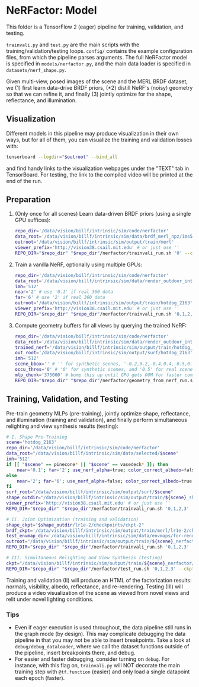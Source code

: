 # NeRFactor: Model

This folder is a TensorFlow 2 (eager) pipeline for training, validation, and
testing.

`trainvali.py` and `test.py` are the main scripts with the
training/validation/testing loops. `config/` contains the example configuration
files, from which the pipeline parses arguments. The full NeRFactor model is
specified in `models/nerfactor.py`, and the main data loader is specified in
`datasets/nerf_shape.py`.

Given multi-view, posed images of the scene and the MERL BRDF dataset, we (1)
first learn data-drive BRDF priors, (*2) distill NeRF's (noisy) geometry so
that we can refine it, and finally (3) jointly optimize for the shape,
reflectance, and illumination.


## Visualization

Different models in this pipeline may produce visualization in their own ways,
but for all of them, you can visualize the training and validation losses with:
```bash
tensorboard --logdir="$outroot" --bind_all
```
and find handy links to the visualization webpages under the "TEXT" tab
in TensorBoard. For testing, the link to the compiled video will be printed at
the end of the run.


## Preparation

1. (Only once for all scenes) Learn data-driven BRDF priors (using a single
   GPU suffices):
    ```bash
    repo_dir='/data/vision/billf/intrinsic/sim/code/nerfactor'
    data_root='/data/vision/billf/intrinsic/sim/data/brdf_merl_npz/ims512_envmaph16_spp1'
    outroot='/data/vision/billf/intrinsic/sim/output/train/merl'
    viewer_prefix='http://vision38.csail.mit.edu' # or just use ''
    REPO_DIR="$repo_dir" "$repo_dir"/nerfactor/trainvali_run.sh '0' --config='brdf.ini' --config_override="data_root=$data_root,outroot=$outroot,viewer_prefix=$viewer_prefix"
    ```

1. Train a vanilla NeRF, optionally using multiple GPUs:
    ```bash
    repo_dir='/data/vision/billf/intrinsic/sim/code/nerfactor'
    data_root='/data/vision/billf/intrinsic/sim/data/render_outdoor_inten3_gi/hotdog_2163'
    imh='512'
    near='2' # use '0.1' if real 360 data
    far='6' # use '2' if real 360 data
    outroot='/data/vision/billf/intrinsic/sim/output/train/hotdog_2163'
    viewer_prefix='http://vision38.csail.mit.edu' # or just use ''
    REPO_DIR="$repo_dir" "$repo_dir"/nerfactor/trainvali_run.sh '0,1,2,3' --config='nerf.ini' --config_override="data_root=$data_root,imh=$imh,near=$near,far=$far,outroot=$outroot,viewer_prefix=$viewer_prefix"
    ```

1. Compute geometry buffers for all views by querying the trained NeRF:
    ```bash
    repo_dir='/data/vision/billf/intrinsic/sim/code/nerfactor'
    data_root='/data/vision/billf/intrinsic/sim/data/render_outdoor_inten3_gi/hotdog_2163'
    trained_nerf='/data/vision/billf/intrinsic/sim/output/train/hotdog_2163/lr5e-4'
    out_root='/data/vision/billf/intrinsic/sim/output/surf/hotdog_2163'
    imh='512'
    scene_bbox='' # '' for synthetic scenes, '-0.2,0.2,-0.4,0.4,-0.5,0.3' for vasedeck, and '-0.3,0.3,-0.3,0.3,-0.3,0.3' for pinecone
    occu_thres='0' # '0' for synthetic scenes, and '0.5' for real scenes
    mlp_chunk='375000' # bump this up until GPU gets OOM for faster computation
    REPO_DIR="$repo_dir" "$repo_dir"/nerfactor/geometry_from_nerf_run.sh '0' --data_root="$data_root" --trained_nerf="$trained_nerf" --out_root="$out_root" --imh="$imh" --scene_bbox="$scene_bbox" --occu_thres="$occu_thres" --mlp_chunk="$mlp_chunk"
    ```


## Training, Validation, and Testing

Pre-train geometry MLPs (pre-training), jointly optimize shape, reflectance,
and illumination (training and validation), and finally perform simultaneous
relighting and view synthesis results (testing):
```bash
# I. Shape Pre-Training
scene='hotdog_2163'
repo_dir='/data/vision/billf/intrinsic/sim/code/nerfactor'
data_root="/data/vision/billf/intrinsic/sim/data/selected/$scene"
imh='512'
if [[ "$scene" == pinecone* || "$scene" == vasedeck* ]]; then
    near='0.1'; far='2'; use_nerf_alpha=true; color_correct_albedo=false
else
    near='2'; far='6'; use_nerf_alpha=false; color_correct_albedo=true
fi
surf_root="/data/vision/billf/intrinsic/sim/output/surf/$scene"
shape_outdir="/data/vision/billf/intrinsic/sim/output/train/${scene}_shape"
viewer_prefix='http://vision38.csail.mit.edu' # or just use ''
REPO_DIR="$repo_dir" "$repo_dir"/nerfactor/trainvali_run.sh '0,1,2,3' --config='shape.ini' --config_override="data_root=$data_root,imh=$imh,near=$near,far=$far,use_nerf_alpha=$use_nerf_alpha,data_nerf_root=$surf_root,outroot=$shape_outdir,viewer_prefix=$viewer_prefix"

# II. Joint Optimization (training and validation)
shape_ckpt="$shape_outdir/lr1e-2/checkpoints/ckpt-2"
brdf_ckpt='/data/vision/billf/intrinsic/sim/output/train/merl/lr1e-2/checkpoints/ckpt-50'
test_envmap_dir='/data/vision/billf/intrinsic/sim/data/envmaps/for-render_h16/test'
outroot="/data/vision/billf/intrinsic/sim/output/train/${scene}_nerfactor"
REPO_DIR="$repo_dir" "$repo_dir"/nerfactor/trainvali_run.sh '0,1,2,3' --config='nerfactor.ini' --config_override="data_root=$data_root,imh=$imh,near=$near,far=$far,use_nerf_alpha=$use_nerf_alpha,data_nerf_root=$surf_root,shape_model_ckpt=$shape_ckpt,brdf_model_ckpt=$brdf_ckpt,test_envmap_dir=$test_envmap_dir,outroot=$outroot,viewer_prefix=$viewer_prefix"

# III. Simultaneous Relighting and View Synthesis (testing)
ckpt="/data/vision/billf/intrinsic/sim/output/train/${scene}_nerfactor/lr1e-3/checkpoints/ckpt-10"
REPO_DIR="$repo_dir" "$repo_dir"/nerfactor/test_run.sh '0,1,2,3' --ckpt="$ckpt" --color_correct_albedo="$color_correct_albedo"
```
Training and validation (II) will produce an HTML of the factorization results:
normals, visibility, albedo, reflectance, and re-rendering. Testing (III) will
produce a video visualization of the scene as viewed from novel views and relit
under novel lighting conditions.

### Tips

* Even if eager execution is used throughout, the data pipeline still runs in
  the graph mode (by design). This may complicate debugging the data pipeline
  in that you may not be able to insert breakpoints. Take a look at
  `debug/debug_dataloader`, where we call the dataset functions outside of
  the pipeline, insert breakpoints there, and debug.
* For easier and faster debugging, consider turning on `debug`. For instance,
  with this flag on, `trainvali.py` will NOT decorate the main training step
  with `@tf.function` (easier) and only load a single datapoint each epoch
  (faster).

